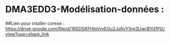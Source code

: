 # DMA3EDD3-Modélisation-données :

##Lien pour intaller corese :
https://drive.google.com/file/d/1R5DSKFHIoVmEGu2Js6vYXm3UwrBYd1PG/view?usp=share_link

